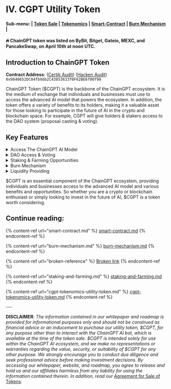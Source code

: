 # IV. CGPT Utility Token

#### **Sub-menu: |** [**Token Sale**](broken-reference) **|** [**Tokenomics**](cgpt-tokenomics-utility-token.md) **|** [**Smart-Contract**](smart-contract.md) **|** [**Burn Mechanism**](./#burn-mechanism) **|**

#### 🔥 ChainGPT token was listed on ByBit, Bitget, Gateio, MEXC, and PancakeSwap, on April 10th at noon UTC.

## Introduction to ChainGPT Token

**Contract Address**: ([Certik Audit](https://www.certik.com/projects/chaingpt)) ([Hacken Audit](https://hacken.io/audits/chaingpt/))\
`0x9840652DC04fb9db2C43853633f0F62BE6f00f98`

ChainGPT Token ($CGPT) is the backbone of the ChainGPT ecosystem. It is the medium of exchange that individuals and businesses must use to access the advanced AI model that powers the ecosystem. In addition, the token offers a variety of benefits to its holders, making it a valuable asset for those looking to participate in the future of AI in the crypto and blockchain space. For example, CGPT will give holders & stakers access to the DAO system (proposal casting & voting).

## Key Features

<details>

<summary>Access The ChainGPT AI Model</summary>

The main purpose of $CGPT is to provide access to the ChainGPT AI Model and all the utilities and tools powered by this model. Users can access our AI tools by paying per-prompt, or for free by staking CGPT tokens. Businesses are charged for each API call with $CGPT tokens.

</details>

<details>

<summary>DAO Access &#x26; Voting</summary>

Participate in the ChainGPT DAO system with $CGPT tokens. By staking your $CGPT, you'll gain voting power within the DAO, enabling you to create proposals and help shape the ecosystem. Additionally, via proposals holders get to choose how to allocate the DAO fund, and influence the future of ChainGPT. Join us in making a difference.

</details>

<details>

<summary>Staking &#x26; Farming Opportunities</summary>

The ChainGPT ecosystem offers various staking and farming opportunities to $CGPT holders. Staking is a process that allows holders to lock up their tokens in exchange for access to the AI model, while farming involves earning rewards in $CGPT for providing liquidity to certain pools. (Staking: [https://staking.chaingpt.org](https://staking.chaingpt.org))

</details>

<details>

<summary>Burn Mechanism</summary>

Half of all the fees and profits collected by the ChainGPT tools & utilities within the ecosystem are burned, decreasing the circulating supply of $CGPT, and the other half is used for the growth and sustainability of the ChainGPT organization.&#x20;

</details>

<details>

<summary>Liquidity Providing</summary>

Thanks to the promising solutions that the various ChainGPT AI utilities have to offer, users of those tools will be required to purchase $CGPT tokens in order to gain access to those tools. As a holder of $CGPT tokens, you get access to provide liquidity on Decentralized Exchanges, and earn % of each swap on those exchanges.&#x20;

</details>

$CGPT is an essential component of the ChainGPT ecosystem, providing individuals and businesses access to the advanced AI model and various benefits and opportunities. So whether you are a crypto or blockchain enthusiast or simply looking to invest in the future of AI, $CGPT is a token worth considering.

## **Continue reading:**&#x20;

{% content-ref url="smart-contract.md" %}
[smart-contract.md](smart-contract.md)
{% endcontent-ref %}

{% content-ref url="burn-mechanism.md" %}
[burn-mechanism.md](burn-mechanism.md)
{% endcontent-ref %}

{% content-ref url="broken-reference" %}
[Broken link](broken-reference)
{% endcontent-ref %}

{% content-ref url="staking-and-farming.md" %}
[staking-and-farming.md](staking-and-farming.md)
{% endcontent-ref %}

{% content-ref url="cgpt-tokenomics-utility-token.md" %}
[cgpt-tokenomics-utility-token.md](cgpt-tokenomics-utility-token.md)
{% endcontent-ref %}

\---

**DISCLAIMER**: _The information contained in our whitepaper and roadmap is provided for informational purposes only and should not be construed as financial advice or an inducement to purchase our utility token, $CGPT, for any purpose other than to interact with the ChainGPT AI bot, which is available at the time of the token sale. $CGPT is intended solely for use within the ChainGPT AI ecosystem, and we make no representations or warranties regarding the value, security, or suitability of $CGPT for any other purpose. We strongly encourage you to conduct due diligence and seek professional advice before making investment decisions. By accessing our whitepaper, website, and roadmap, you agree to release and hold us and our affiliates harmless from any liability for using the information contained therein.  In addition, read our_ [Agreement for Sale of Tokens](https://www.chaingpt.org/licences).
